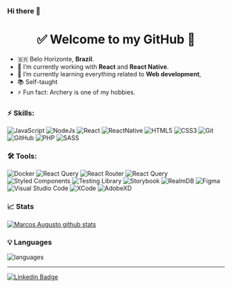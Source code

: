 ### Hi there 👋

<h1 align="center"> 
	✅ Welcome to my GitHub 🚀
</h1>

- 🇧🇷 Belo Horizonte, **Brazil**.
- 🔭 I’m currently working with **React** and **React Native**.
- 🌱 I’m currently learning everything related to **Web development**,
- 📚 Self-taught
- ⚡ Fun fact: Archery is one of my hobbies.


### ⚡ Skills:

![JavaScript](https://img.shields.io/badge/-JavaScript-FCC624?&logo=nodedotjs&logoColor=FFFFFF) ![NodeJs](https://img.shields.io/badge/-NodeJS-4EAA25?&logo=nodedotjs&logoColor=FFFFFF) ![React](https://img.shields.io/badge/-React-326CE5?&logo=react&logoColor=white)
  ![ReactNative](https://img.shields.io/badge/-ReactNative-3EAAAF?&logo=react&logoColor=white) ![HTML5](https://img.shields.io/badge/-HTML5-red?&logo=HTML5&logoColor=white) ![CSS3](https://img.shields.io/badge/-CSS3-0075A8?&logo=CSS3&logoColor=white) ![Git](https://img.shields.io/badge/-Git-F05032?&logo=git&logoColor=FFFFFF) ![GitHub](https://img.shields.io/badge/-GitHub-181717?&logo=GitHub&logoColor=FFFFFF)
  ![PHP](https://img.shields.io/badge/-PHP-632CA6?&logo=PHP&logoColor=FFFFFF)
  ![SASS](https://img.shields.io/badge/-Sass-CC6699?&logo=sass&logoColor=FFFFFF)


### 🛠 Tools:


![Docker](https://img.shields.io/badge/-Docker-2496ED?&logo=docker&logoColor=FFFFFF) ![React Query](https://img.shields.io/badge/-ReactQuery-FF4154?&logo=ReactTable&logoColor=FFFFFF) ![React Router](https://img.shields.io/badge/-ReactRouter-D24939?&logo=ReactRouter&logoColor=FFFFFF) ![React Query](https://img.shields.io/badge/-ReactQuery-3EAAAF?&logo=ReactTable&logoColor=FFFFFF) ![Styled Components](https://img.shields.io/badge/-StyledComponents-DB7093?&logo=styled-components&logoColor=FFFFFF) ![Testing Library](https://img.shields.io/badge/-TestingLibrary-E33332?&logo=TestingLibrary&logoColor=FFFFFF) ![Storybook](https://img.shields.io/badge/-Storybook-FF4785?&logo=storybook&logoColor=FFFFFF) ![RealmDB](https://img.shields.io/badge/-RealmDB-39477F?&logo=realm&logoColor=FFFFFF) ![Figma](https://img.shields.io/badge/-Figma-F24E1E?&logo=figma&logoColor=FFFFFF) ![Visual Studio Code](https://img.shields.io/badge/-VSCode-0075A8?&logo=VisualStudioCode&logoColor=FFFFFF) ![XCode](https://img.shields.io/badge/-XCode-147EFB?&logo=xcode&logoColor=FFFFFF) ![AdobeXD](https://img.shields.io/badge/-AdobeXD-FF61F6?&logo=adobeXD&logoColor=FFFFFF)

### 📈 Stats

[![Marcos Augusto github stats](https://github-readme-stats.vercel.app/api?username=therruner&theme=cobalt&show_icons=true)](https://github.com/gb8may/github-readme-stats)

### 💡 Languages

![languages](https://github-readme-stats.vercel.app/api/top-langs/?username=therruner&hide=scss&layout=compact&theme=cobalt&title_color=2ED3EA)

<hr>

[![Linkedin Badge](https://img.shields.io/badge/-LinkedIn-blue?style=flat-square&logo=Linkedin&logoColor=white&link=www.linkedin.com/in/marcos-augusto-rodrigues)](www.linkedin.com/in/marcos-augusto-rodrigues)
